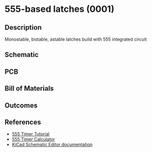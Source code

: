 # 555-based latches (0001)

## Description

Monostable, bistable, astable latches build with 555 integrated circuit

## Schematic

## PCB

## Bill of Materials

## Outcomes

## References

- [555 Timer Tutorial](https://www.build-electronic-circuits.com/555-timer/)
- [555 Timer Calculator](https://www.build-electronic-circuits.com/circuit-calculator-conversion/555-timer-calculator/)
- [KiCad Schematic Editor documentation](https://docs.kicad.org/9.0/en/eeschema/eeschema.html)

